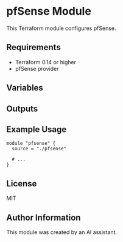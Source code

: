 # pfSense Module

This Terraform module configures pfSense.

## Requirements

- Terraform 0.14 or higher
- pfSense provider

## Variables

## Outputs

## Example Usage

```hcl
module "pfsense" {
  source = "./pfsense"

  # ...
}
```

## License

MIT

## Author Information

This module was created by an AI assistant.
